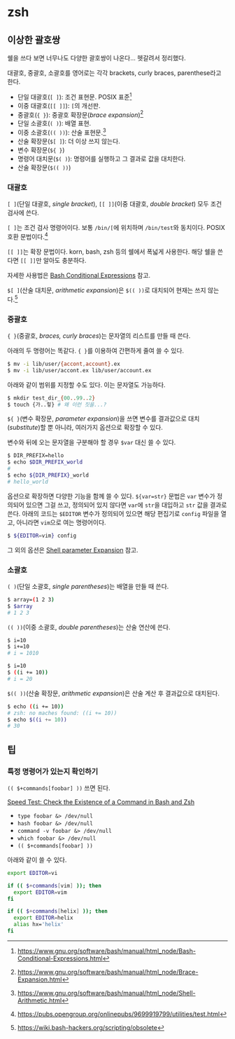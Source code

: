 # zsh

## 이상한 괄호쌍

쉘을 쓰다 보면 너무나도 다양한 괄호쌍이 나온다... 헷갈려서 정리했다.

대괄호, 중괄호, 소괄호를 영어로는 각각 brackets, curly braces, parenthese라고
한다.

- 단일 대괄호(`[ ]`): 조건 표현문. POSIX 표준[^1]
- 이중 대괄호(`[[ ]]`): `[`의 개선판.
- 중괄호(`{ }`): 중괄호 확장문(*brace expansion*)[^3]
- 단일 소괄호(`( )`): 배열 표현.
- 이중 소괄호(`(( ))`): 산술 표현문.[^2]
- 산술 확장문(`$[ ]`): 더 이상 쓰지 않는다.
- 변수 확장문(`${ }`)
- 명령어 대치문(`$( )`): 명령어를 실행하고 그 결과로 값을 대치한다.
- 산술 확장문(`$(( ))`)

[^1]: https://www.gnu.org/software/bash/manual/html_node/Bash-Conditional-Expressions.html
[^2]: https://www.gnu.org/software/bash/manual/html_node/Shell-Arithmetic.html
[^3]: https://www.gnu.org/software/bash/manual/html_node/Brace-Expansion.html

### 대괄호

`[ ]`(단일 대괄호, *single bracket*), `[[ ]]`(이중 대괄호, *double bracket*)
모두 조건 검사에 쓴다.

`[ ]`는 조건 검사 명령어이다. 보통 `/bin/[`에 위치하며 `/bin/test`와 동치이다.
POSIX 호환 문법이다.[^4]

[^4]: https://pubs.opengroup.org/onlinepubs/9699919799/utilities/test.html

`[[ ]]`는 확장 문법이다. korn, bash, zsh 등의 쉘에서 폭넓게 사용한다. 해당 쉘을
쓴다면 `[[ ]]`만 알아도 충분하다.

자세한 사용법은 [Bash Conditional Expressions] 참고.

[Bash Conditional Expressions]: https://www.gnu.org/software/bash/manual/html_node/Bash-Conditional-Expressions.html

`$[ ]`(산술 대치문, *arithmetic expansion*)은 `$(( ))`로 대치되어 현재는 쓰지
않는다.[^5]

[^5]:https://wiki.bash-hackers.org/scripting/obsolete

### 중괄호

`{ }`(중괄호, *braces, curly braces*)는 문자열의 리스트를 만들 때 쓴다.

아래의 두 명령어는 똑같다. `{ }`를 이용하여 간편하게 줄여 쓸 수 있다.

```bash
$ mv -i lib/user/{accont,account}.ex
$ mv -i lib/user/accont.ex lib/user/account.ex
```

아래와 같이 범위를 지정할 수도 있다. 이는 문자열도 가능하다.

```bash
$ mkdir test_dir_{00..99..2}
$ touch {가..힣} # 왜 이런 짓을...?
```

`${ }`(변수 확장문, *parameter expansion*)을 쓰면 변수를 결과값으로
대치(*substitute*)할 뿐 아니라, 여러가지 옵션으로 확장할 수 있다.

변수와 뒤에 오는 문자열을 구분해야 할 경우 `$var` 대신 쓸 수 있다.

```bash
$ DIR_PREFIX=hello
$ echo $DIR_PREFIX_world
# 
$ echo ${DIR_PREFIX}_world
# hello_world
```

옵션으로 확장하면 다양한 기능을 함께 쓸 수 있다. `${var=str}` 문법은 `var`
변수가 정의되어 있으면 그걸 쓰고, 정의되어 있지 않다면 `var`에 `str`을 대입하고
`str` 값을 결과로 쓴다. 아래의 코드는 `$EDITOR` 변수가 정의되어 있으면 해당
편집기로 `config` 파일을 열고, 아니라면 `vim`으로 여는 명령어이다.

```bash
$ ${EDITOR=vim} config
```

그 외의 옵션은 [Shell parameter Expansion] 참고.

[Shell parameter Expansion]: https://www.gnu.org/software/bash/manual/html_node/Shell-Parameter-Expansion.html

### 소괄호

`( )`(단일 소괄호, *single parentheses*)는 배열을 만들 때 쓴다.

```bash
$ array=(1 2 3)
$ $array
# 1 2 3
```

`(( ))`(이중 소괄호, *double parentheses*)는 산술 연산에 쓴다.

```bash
$ i=10
$ i+=10
# i = 1010

$ i=10
$ ((i += 10))
# i = 20
```

`$(( ))`(산술 확장문, *arithmetic expansion*)은 산술 계산 후 결과값으로
대치된다.

```bash
$ echo ((i += 10))
# zsh: no maches found: ((i += 10))
$ echo $((i += 10))
# 30
```

## 팁

### 특정 명령어가 있는지 확인하기

`(( $+commands[foobar] ))` 쓰면 된다.

[Speed Test: Check the Existence of a Command in Bash and Zsh][check-speed-test]

[check-speed-test]: https://www.topbug.net/blog/2016/10/11/speed-test-check-the-existence-of-a-command-in-bash-and-zsh/

- `type foobar &> /dev/null`
- `hash foobar &> /dev/null`
- `command -v foobar &> /dev/null`
- `which foobar &> /dev/null`
- `(( $+commands[foobar] ))`

아래와 같이 쓸 수 있다.

```zsh
export EDITOR=vi

if (( $+commands[vim] )); then
  export EDITOR=vim
fi

if (( $+commands[helix] )); then
  export EDITOR=helix
  alias hx='helix'
fi
```